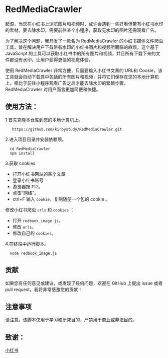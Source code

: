 # RedMediaCrawler

起源，当您在小红书上浏览图片和视频时，或许会遇到一些好看但带有小红书水印的素材。要去除水印，需要前往某个小程序，获取无水印的图片还需观看广告。

为了解决这个问题，我开发了一款名为 RedMediaCrawler 的小红书媒体文件爬虫工具，旨在解决用户下载带有水印的小红书图片和视频所面临的麻烦。这个基于 JavaScript 的工具可以获取小红书中的所有图片和视频，并且所有下载下来的文件都没有水印，让用户获得更佳的视觉体验。

使用 RedMediaCrawler 非常方便，只需要输入小红书文章的 URL和 Cookie，该工具就会自动下载其中包括的所有图片和视频，并将它们保存在您的本地计算机上。相比于前往小程序观看广告之后才能去除水印的繁琐步骤，RedMediaCrawler 对用户而言更加简便和快捷。

## 使用方法：
1.首先克隆本仓库到您的本地计算机上。
```shell
   https://github.com/kirbystudy/RedMediaCrawler.git
```

2.进入项目目录并安装依赖项。
```shell
  cd RedMediaCrawler
  npm install
```
3.获取 cookies

* 打开小红书网站的某个文章
* 登录小红书账号
* 游览器按 `F12`。
* 点击“网络”。
* ctrl+F 输入 `cookie`，复制随便一个包的 cookie 。

修改小红书爬虫 `urls` 和 `cookies` ：

* 打开 `redbook_image.js`。
* 修改 `urls`。
* 修改自己的 `cookies`。

4.在终端中运行脚本。
```shell
  node redbook_image.js
```

## 贡献
如果您有任何意见或建议，或发现了任何问题，欢迎在 GitHub 上提出 issue 或者 pull request。我将非常感激您的贡献！

## 注意事项
请注意，该脚本仅用于学习和研究目的，严禁用于商业或非法目的。

## 致谢：
[小红书](https://github.com/daxiongpro/spiders)
